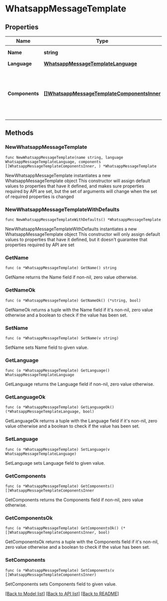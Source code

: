 # WhatsappMessageTemplate

## Properties

Name | Type | Description | Notes
------------ | ------------- | ------------- | -------------
**Name** | **string** | Name of the template. | 
**Language** | [**WhatsappMessageTemplateLanguage**](WhatsappMessageTemplateLanguage.md) |  | 
**Components** | [**[]WhatsappMessageTemplateComponentsInner**](WhatsappMessageTemplateComponentsInner.md) | Array of components objects containing the parameters of the message. | 

## Methods

### NewWhatsappMessageTemplate

`func NewWhatsappMessageTemplate(name string, language WhatsappMessageTemplateLanguage, components []WhatsappMessageTemplateComponentsInner, ) *WhatsappMessageTemplate`

NewWhatsappMessageTemplate instantiates a new WhatsappMessageTemplate object
This constructor will assign default values to properties that have it defined,
and makes sure properties required by API are set, but the set of arguments
will change when the set of required properties is changed

### NewWhatsappMessageTemplateWithDefaults

`func NewWhatsappMessageTemplateWithDefaults() *WhatsappMessageTemplate`

NewWhatsappMessageTemplateWithDefaults instantiates a new WhatsappMessageTemplate object
This constructor will only assign default values to properties that have it defined,
but it doesn't guarantee that properties required by API are set

### GetName

`func (o *WhatsappMessageTemplate) GetName() string`

GetName returns the Name field if non-nil, zero value otherwise.

### GetNameOk

`func (o *WhatsappMessageTemplate) GetNameOk() (*string, bool)`

GetNameOk returns a tuple with the Name field if it's non-nil, zero value otherwise
and a boolean to check if the value has been set.

### SetName

`func (o *WhatsappMessageTemplate) SetName(v string)`

SetName sets Name field to given value.


### GetLanguage

`func (o *WhatsappMessageTemplate) GetLanguage() WhatsappMessageTemplateLanguage`

GetLanguage returns the Language field if non-nil, zero value otherwise.

### GetLanguageOk

`func (o *WhatsappMessageTemplate) GetLanguageOk() (*WhatsappMessageTemplateLanguage, bool)`

GetLanguageOk returns a tuple with the Language field if it's non-nil, zero value otherwise
and a boolean to check if the value has been set.

### SetLanguage

`func (o *WhatsappMessageTemplate) SetLanguage(v WhatsappMessageTemplateLanguage)`

SetLanguage sets Language field to given value.


### GetComponents

`func (o *WhatsappMessageTemplate) GetComponents() []WhatsappMessageTemplateComponentsInner`

GetComponents returns the Components field if non-nil, zero value otherwise.

### GetComponentsOk

`func (o *WhatsappMessageTemplate) GetComponentsOk() (*[]WhatsappMessageTemplateComponentsInner, bool)`

GetComponentsOk returns a tuple with the Components field if it's non-nil, zero value otherwise
and a boolean to check if the value has been set.

### SetComponents

`func (o *WhatsappMessageTemplate) SetComponents(v []WhatsappMessageTemplateComponentsInner)`

SetComponents sets Components field to given value.



[[Back to Model list]](../README.md#documentation-for-models) [[Back to API list]](../README.md#documentation-for-api-endpoints) [[Back to README]](../README.md)


